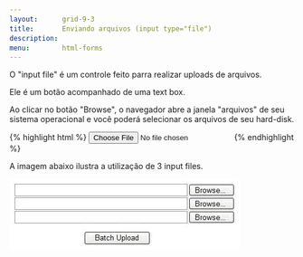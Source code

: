 ```yaml
---
layout:      grid-9-3
title:       Enviando arquivos (input type="file")
description: 
menu:        html-forms
---
```



O "input file" é um controle feito parra realizar uploads de arquivos.

Ele é um botão acompanhado de uma text box.

Ao clicar no botão "Browse", o navegador abre a janela "arquivos" de seu sistema operacional e você poderá selecionar os arquivos de seu hard-disk.

{% highlight html %}
<input type="file" />
{% endhighlight %}

A imagem abaixo ilustra a utilização de 3 input files.

![Ilustração de um campo input file](input-file.jpg "Ilustração de um campo input file")
